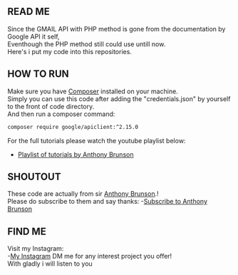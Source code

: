 ## READ ME

Since the GMAIL API with PHP method is gone from the documentation by Google API it self,<br>
Eventhough the PHP method still could use untill now.<br>
Here's i put my code into this repositories.

## HOW TO RUN

Make sure you have [Composer](https://getcomposer.org/download/) installed on your machine. <br>
Simply you can use this code after adding the "credentials.json" by yourself to the front of code directory.<br>
And then run a composer command:<br>
```sh
composer require google/apiclient:^2.15.0
```
For the full tutorials please watch the youtube playlist below:
- [Playlist of tutorials by Anthony Brunson ](https://www.youtube.com/watch?v=j_ilbyXwIzI&list=PLCnCACYJw4v2gebm7kiQ-WIJLDuJgmfUS&pp=iAQB)

## SHOUTOUT

These code are actually from sir [Anthony Brunson](https://www.youtube.com/@AnthonyBrunson).!<br>
Please do subscribe to them and say thanks:
-[Subscribe to Anthony Brunson](https://www.youtube.com/@AnthonyBrunson)

## FIND ME

Visit my Instagram:<br>
-[My Instagram](https://www.instagram.com/resaka.xmp)
DM me for any interest project you offer!<br>
With gladly i will listen to you